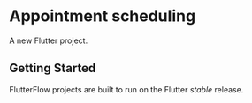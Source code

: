 # Appointment scheduling

A new Flutter project.

## Getting Started

FlutterFlow projects are built to run on the Flutter _stable_ release.
